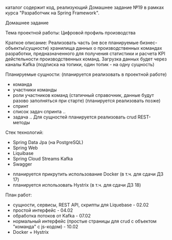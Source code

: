 каталог содержит код, реализующий Домашнее задание №19 в рамках курса "Разработчик на Spring Framework".

Домашнее задание

Тема проектной работы:
Цифровой профиль производства

Краткое описание:
Реализовать часть (не все планируемые бизнес-объекты\сущности) хранилища данных о производственных командах разработки, предназначенного для получения статистики и расчета KPI дейстельности производственных команд.
Загрузка данных будет через каналы Kafka (подписка на топики, один топик - на одну сущность)

Планируемые сущности:
  (планируется реализовать в проектной работе)
  - команда
  - участники команды
  - роли участников команд  (статичный справочник, данные будут разово заполняться при старте)
  (планируется реализовать позже)
  - спринт
  - список задач спринта
  ..
  - задача
  ..
Для сущностей планируется реализовать crud REST-методы

Стек технологий:
  - Spring Data Jpa (на PostgreSQL)
  - Spring Web 
  - Liquibase
  - Spring Cloud Streams Kafka
  - Swagger
  + планируется прикрутить использование Docker (в т.ч. для сдачи ДЗ 17)
  + планируется использовать Hystrix (в т.ч. для сдачи ДЗ 18)

План работ:
  - сущности, сервисы, REST API, скрипты для Liquebase - 02.02
  - простой интерфейс - 04.02
  - обработка потоков от Kafka - 07.02
  - нормальный интерфейс (простые страницы для crud с объектом "команда" с js-кодом) - 10.02
  - Docker + Hystrix
